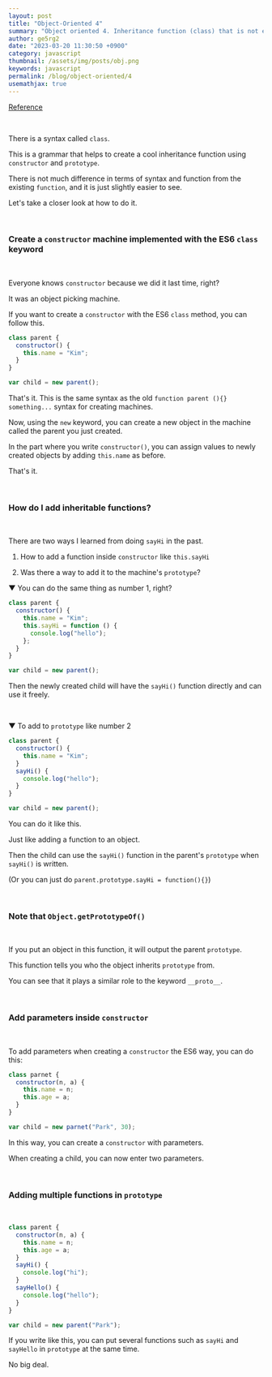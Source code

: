 ```yaml
---
layout: post
title: "Object-Oriented 4"
summary: "Object oriented 4. Inheritance function (class) that is not easily implemented in the ES6 way"
author: ge5rg2
date: "2023-03-20 11:30:50 +0900"
category: javascript
thumbnail: /assets/img/posts/obj.png
keywords: javascript
permalink: /blog/object-oriented/4
usemathjax: true
---
```


[Reference](https://codingapple.com/)

<br/>
<span style="color: red"></span>

There is a syntax called `class`.

This is a grammar that helps to create a cool inheritance function using `constructor` and `prototype`.

There is not much difference in terms of syntax and function from the existing `function`, and it is just slightly easier to see.

Let's take a closer look at how to do it.

<br/>

### **Create a `constructor` machine implemented with the ES6 `class` keyword**

<br/>

Everyone knows `constructor` because we did it last time, right?

It was an object picking machine.

If you want to create a `constructor` with the ES6 `class` method, you can follow this.

```jsx
class parent {
  constructor() {
    this.name = "Kim";
  }
}

var child = new parent();
```

That's it. This is the same syntax as the old `function parent (){} something...` syntax for creating machines.

Now, using the `new` keyword, you can create a new object in the machine called the parent you just created.

In the part where you write `constructor()`, you can assign values to newly created objects by adding `this.name` as before.

That's it.

<br/>

### **How do I add inheritable functions?**

<br/>

There are two ways I learned from doing `sayHi` in the past.

1. How to add a function inside `constructor` like `this.sayHi`

2. Was there a way to add it to the machine's `prototype`?

▼ You can do the same thing as number 1, right?

```jsx
class parent {
  constructor() {
    this.name = "Kim";
    this.sayHi = function () {
      console.log("hello");
    };
  }
}

var child = new parent();
```

Then the newly created child will have the `sayHi()` function directly and can use it freely.

<br/>

▼ To add to `prototype` like number 2

```jsx
class parent {
  constructor() {
    this.name = "Kim";
  }
  sayHi() {
    console.log("hello");
  }
}

var child = new parent();
```

You can do it like this.

Just like adding a function to an object.

Then the child can use the `sayHi()` function in the parent's `prototype` when `sayHi()` is written.

(Or you can just do `parent.prototype.sayHi = function(){}`)

<br/>

### **Note that `Object.getPrototypeOf()`**

<br/>

If you put an object in this function, it will output the parent `prototype`.

This function tells you who the object inherits `prototype` from.

You can see that it plays a similar role to the keyword `__proto__`.

<br/>

### **Add parameters inside `constructor`**

<br/>

To add parameters when creating a `constructor` the ES6 way, you can do this:

```jsx
class parnet {
  constructor(n, a) {
    this.name = n;
    this.age = a;
  }
}

var child = new parnet("Park", 30);
```

In this way, you can create a `constructor` with parameters.

When creating a child, you can now enter two parameters.

<br/>

### **Adding multiple functions in `prototype`**

<br/>

```jsx
class parent {
  constructor(n, a) {
    this.name = n;
    this.age = a;
  }
  sayHi() {
    console.log("hi");
  }
  sayHello() {
    console.log("hello");
  }
}

var child = new parent("Park");
```

If you write like this, you can put several functions such as `sayHi` and `sayHello` in `prototype` at the same time.

No big deal.
